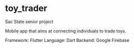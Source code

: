 # toy_trader

Sac State senior project

Mobile app that aims at connecting individuals to trade toys.

Framework: Flutter
Language: Dart
Backend: Google Firebase
